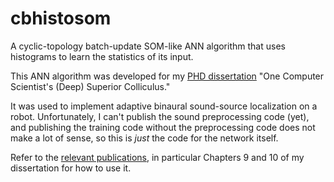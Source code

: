 # cbhistosom
A cyclic-topology batch-update SOM-like ANN algorithm that uses histograms to learn the statistics of its input.

This ANN algorithm was developed for my [PHD dissertation](http://ediss.sub.uni-hamburg.de/volltexte/2015/7645/pdf/Dissertation.pdf) "One Computer Scientist's (Deep) Superior Colliculus."

It was used to implement adaptive binaural sound-source localization on a robot.  Unfortunately, I can't publish the sound preprocessing code (yet), and publishing the training code without the preprocessing code does not make a lot of sense, so this is _just_ the code for the network itself.

Refer to the [relevant publications](http://www.tatome.de/index.php?id=academic), in particular Chapters 9 and 10 of my dissertation for how to use it.
